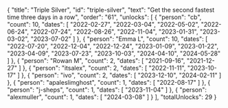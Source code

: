 {
  "title": "Triple Silver",
  "id": "triple-silver",
  "text": "Get the second fastest time three days in a row",
  "order": "61",
  "unlocks": [
    {
      "person": "cb",
      "count": 10,
      "dates": [
        "2022-02-27",
        "2022-03-04",
        "2022-05-02",
        "2022-06-24",
        "2022-07-24",
        "2022-08-26",
        "2022-11-04",
        "2023-01-31",
        "2023-03-02",
        "2023-07-02"
      ]
    },
    {
      "person": "Emma L",
      "count": 10,
      "dates": [
        "2022-07-20",
        "2022-12-04",
        "2022-12-24",
        "2023-01-09",
        "2023-01-22",
        "2023-04-09",
        "2023-07-23",
        "2023-10-03",
        "2024-04-10",
        "2024-05-28"
      ]
    },
    {
      "person": "Rowan M",
      "count": 2,
      "dates": [
        "2021-09-16",
        "2021-12-27"
      ]
    },
    {
      "person": "itsalex",
      "count": 2,
      "dates": [
        "2022-11-11",
        "2023-10-17"
      ]
    },
    {
      "person": "ivo",
      "count": 2,
      "dates": [
        "2023-12-10",
        "2024-02-11"
      ]
    },
    {
      "person": "apaleslimghost",
      "count": 1,
      "dates": [
        "2022-08-17"
      ]
    },
    {
      "person": "j-sheps",
      "count": 1,
      "dates": [
        "2023-11-04"
      ]
    },
    {
      "person": "alexmuller",
      "count": 1,
      "dates": [
        "2024-03-08"
      ]
    }
  ],
  "totalUnlocks": 29
}